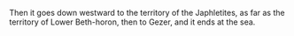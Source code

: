 Then it goes down westward to the territory of the Japhletites, as far as the territory of Lower Beth-horon, then to Gezer, and it ends at the sea.
